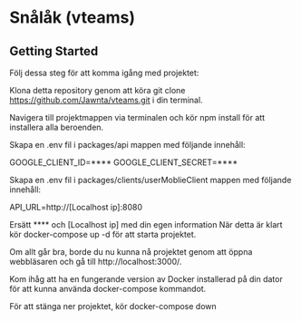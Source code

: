 # Snålåk (vteams)

## Getting Started

Följ dessa steg för att komma igång med projektet:

Klona detta repository genom att köra git clone https://github.com/Jawnta/vteams.git i din terminal.

Navigera till projektmappen via terminalen och kör npm install för att installera alla beroenden.

Skapa en .env fil i packages/api mappen med följande innehåll:

GOOGLE_CLIENT_ID=****
GOOGLE_CLIENT_SECRET=****

Skapa en .env fil i packages/clients/userMoblieClient mappen med följande innehåll:

API_URL=http://[Localhost ip]:8080

Ersätt **** och [Localhost ip] med din egen information
När detta är klart kör docker-compose up -d för att starta projektet.

Om allt går bra, borde du nu kunna nå projektet genom att öppna webbläsaren och gå till http://localhost:3000/.

Kom ihåg att ha en fungerande version av Docker installerad på din dator för att kunna använda docker-compose kommandot.

För att stänga ner projektet, kör docker-compose down
